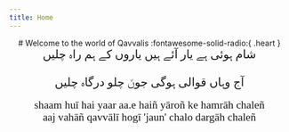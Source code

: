 ```yaml
---
title: Home
---
```

<center>
# Welcome to the world of Qavvalis :fontawesome-solid-radio:{ .heart }
</center>


<div style="font-family:Jameel Noori Nastaleeq; font-size:1.5em; text-align:center">
شام ہوئی ہے یار آئے ہیں یاروں کے ہم راہ چلیں   
<br>
<br>
آج وہاں قوالی ہوگی جونؔ چلو درگاہ چلیں 
</div>
<br>
<div style="font-family:Albert Sans; font-weight: normal; font-size:1.4em;text-align:center">
shaam huī hai yaar aa.e haiñ yāroñ ke hamrāh chaleñ         
<br>aaj vahāñ qavvālī hogī 'jaun' chalo dargāh chaleñ   
</div>